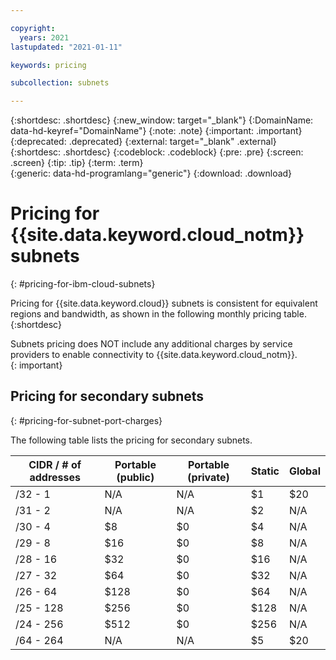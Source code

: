 ```yaml
---

copyright:
  years: 2021
lastupdated: "2021-01-11"

keywords: pricing

subcollection: subnets

---
```


{:shortdesc: .shortdesc}
{:new_window: target="_blank"}
{:DomainName: data-hd-keyref="DomainName"}
{:note: .note}
{:important: .important}
{:deprecated: .deprecated}
{:external: target="_blank" .external}
{:shortdesc: .shortdesc}
{:codeblock: .codeblock}
{:pre: .pre}
{:screen: .screen}
{:tip: .tip}
{:term: .term}  
{:generic: data-hd-programlang="generic"}
{:download: .download}  

# Pricing for {{site.data.keyword.cloud_notm}} subnets
{: #pricing-for-ibm-cloud-subnets}

Pricing for {{site.data.keyword.cloud}} subnets is consistent for equivalent regions and bandwidth, as shown in the following monthly pricing table.
{:shortdesc}

Subnets pricing does NOT include any additional charges by service providers to enable connectivity to {{site.data.keyword.cloud_notm}}.  
{: important}


## Pricing for secondary subnets
{: #pricing-for-subnet-port-charges}

The following table lists the pricing for secondary subnets.

| CIDR / # of addresses | Portable (public) | Portable (private) | Static | Global |
|-----------------------|-------------------|--------------------|--------|--------|
| /32 - 1               | N/A               | N/A                | $1     | $20    |
| /31 - 2               | N/A               | N/A                | $2     | N/A    |
| /30 - 4               | $8                | $0                 | $4     | N/A    |
| /29 - 8               | $16               | $0                 | $8     | N/A    |
| /28 - 16              | $32               | $0                 | $16    | N/A    |
| /27 - 32              | $64               | $0                 | $32    | N/A    |
| /26 - 64              | $128              | $0                 | $64    | N/A    |
| /25 - 128             | $256              | $0                 | $128   | N/A    |
| /24 - 256             | $512              | $0                 | $256   | N/A    |
| /64 - 264             | N/A               | N/A                | $5     | $20    |
